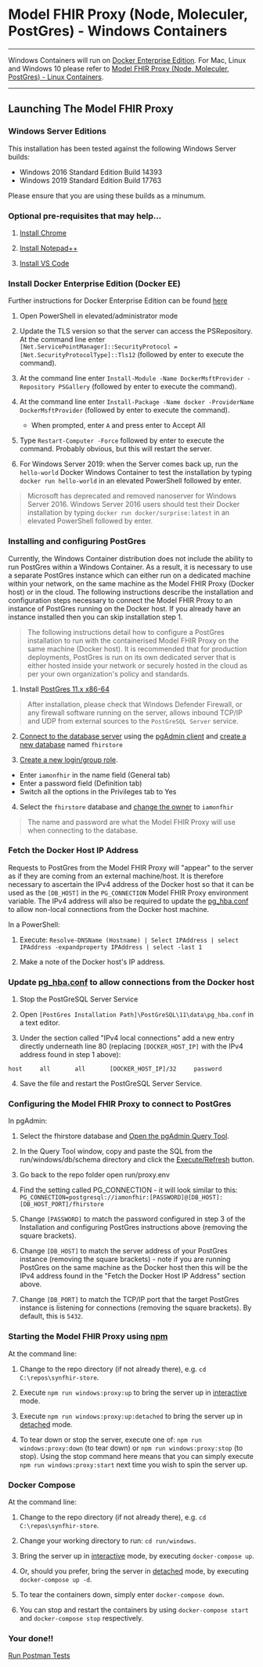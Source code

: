 # Model FHIR Proxy (Node, Moleculer, PostGres) - Windows Containers

---

Windows Containers will run on [Docker Enterprise Edition](https://docs.microsoft.com/en-us/virtualization/windowscontainers/quick-start/set-up-environment?tabs=Windows-Server). For Mac, Linux and Windows 10 please refer to [Model FHIR Proxy (Node, Moleculer, PostGres) - Linux Containers](linux.md).

---

## Launching The Model FHIR Proxy

### Windows Server Editions

This installation has been tested against the following Windows Server builds:

- Windows 2016 Standard Edition Build 14393
- Windows 2019 Standard Edition Build 17763

Please ensure that you are using these builds as a minumum.

### Optional pre-requisites that may help...

1. [Install Chrome](https://support.google.com/chrome/answer/95346?co=GENIE.Platform%3DDesktop&hl=en-GB)

2. [Install Notepad++](https://notepad-plus-plus.org)

3. [Install VS Code](https://code.visualstudio.com/download)

### Install Docker Enterprise Edition (Docker EE)
Further instructions for Docker Enterprise Edition can be found [here](https://docs.microsoft.com/en-us/virtualization/windowscontainers/quick-start/set-up-environment?tabs=Windows-Server)

1. Open PowerShell in elevated/administrator mode

2. Update the TLS version so that the server can access the PSRepository. At the command line enter `[Net.ServicePointManager]::SecurityProtocol = [Net.SecurityProtocolType]::Tls12` (followed by enter to execute the command).

3. At the command line enter `Install-Module -Name DockerMsftProvider -Repository PSGallery` (followed by enter to execute the command).

4. At the command line enter `Install-Package -Name docker -ProviderName DockerMsftProvider` (followed by enter to execute the command).
   
   * When prompted, enter `A` and press enter to Accept All

5. Type `Restart-Computer -Force` followed by enter to execute the command. Probably obvious, but this will restart the server.

6. For Windows Server 2019: when the Server comes back up, run the `hello-world` Docker Windows Container to test the installation by typing `docker run hello-world` in an elevated PowerShell followed by enter.

> Microsoft has deprecated and removed nanoserver for Windows Server 2016. Windows Server 2016 users should test their Docker installation by typing `docker run docker/surprise:latest` in an elevated PowerShell followed by enter.

### Installing and configuring PostGres
Currently, the Windows Container distribution does not include the ability to run PostGres within a Windows Container. As a result, it is necessary to use a separate PostGres instance which can either run on a dedicated machine within your network, on the same machine as the Model FHIR Proxy (Docker host) or in the cloud. The following instructions describe the installation and configuration steps necessary to connect the Model FHIR Proxy to an instance of PostGres running on the Docker host. If you already have an instance installed then you can skip installation step 1.

> The following instructions detail how to configure a PostGres installation to run with the containerised Model FHIR Proxy on the same machine (Docker host). It is recommended that for production deployments, PostGres is run on its own dedicated server that is either hosted inside your network or securely hosted in the cloud as per your own organization's policy and standards. 

1. Install [PostGres 11.x x86-64](https://www.enterprisedb.com/downloads/postgres-postgresql-downloads/)

> After installation, please check that Windows Defender Firewall, or any firewall software running on the server, allows inbound TCP/IP and UDP from external sources to the `PostGreSQL Server` service.

2. [Connect to the database server](https://www.pgadmin.org/docs/pgadmin4/4.17/connecting.html) using the [pgAdmin client](https://www.pgadmin.org) and [create a new database](https://www.pgadmin.org/docs/pgadmin4/4.17/database_dialog.html) named `fhirstore` 

3. [Create a new login/group role](https://www.pgadmin.org/docs/pgadmin4/4.17/role_dialog.html). 

  * Enter `iamonfhir` in the name field (General tab)
  * Enter a password field (Definition tab)
  * Switch all the options in the Privileges tab to Yes

4. Select the `fhirstore` database and [change the owner](https://www.pgadmin.org/docs/pgadmin4/4.23/user_mapping_dialog.html) to `iamonfhir` 

> The name and password are what the Model FHIR Proxy will use when connecting to the database.

### Fetch the Docker Host IP Address
Requests to PostGres from the Model FHIR Proxy will "appear" to the server as if they are coming from an external machine/host. It is therefore necessary to ascertain the IPv4 address of the Docker host so that it can be used as the `[DB_HOST]` in the `PG_CONNECTION` Model FHIR Proxy environment variable. The IPv4 address will also be required to update the [pg_hba.conf](https://www.postgresql.org/docs/9.2/auth-pg-hba-conf.html) to allow non-local connections from the Docker host machine.

In a PowerShell:

1. Execute: `Resolve-DNSName (Hostname) | Select IPAddress | select IPAddress -expandproperty IPAddress | select -last 1`

2. Make a note of the Docker host's IP address.

### Update [pg_hba.conf](https://www.postgresql.org/docs/9.2/auth-pg-hba-conf.html) to allow connections from the Docker host

1. Stop the PostGreSQL Server Service

2. Open `[PostGres Installation Path]\PostGreSQL\11\data\pg_hba.conf` in a text editor.

3. Under the section called "IPv4 local connections" add a new entry directly underneath line 80 (replacing `[DOCKER_HOST_IP]` with the IPv4 address found in step 1 above):

`host     all       all       [DOCKER_HOST_IP]/32     password`

4. Save the file and restart the PostGreSQL Server Service.

### Configuring the Model FHIR Proxy to connect to PostGres
In pgAdmin:

1. Select the fhirstore database and [Open the pgAdmin Query Tool](https://www.pgadmin.org/docs/pgadmin4/latest/query_tool.html).

2. In the Query Tool window, copy and paste the SQL from the run/windows/db/schema directory and click the [Execute/Refresh](https://www.pgadmin.org/docs/pgadmin4/latest/query_tool_toolbar.html#query-execution) button.

3. Go back to the repo folder open run/proxy.env

4. Find the setting called PG_CONNECTION - it will look similar to this: `PG_CONNECTION=postgresql://iamonfhir:[PASSWORD]@[DB_HOST]:[DB_HOST_PORT]/fhirstore`

5. Change `[PASSWORD]` to match the password configured in step 3 of the Installation and configuring PostGres instructions above (removing the square brackets).

6. Change `[DB_HOST]` to match the server address of your PostGres instance (removing the square brackets) - note if you are running PostGres on the same machine as the Docker host then this will be the IPv4 address found in the "Fetch the Docker Host IP Address" section above. 

7. Change `[DB_PORT]` to match the TCP/IP port that the target PostGres instance is listening for connections (removing the square brackets). By default, this is `5432`.

### Starting the Model FHIR Proxy using [npm](https://www.npmjs.com)
At the command line:

1. Change to the repo directory (if not already there), e.g. `cd C:\repos\synfhir-store`.

2. Execute `npm run windows:proxy:up` to bring the server up in [interactive](https://docs.docker.com/engine/reference/commandline/exec/) mode.

3. Execute `npm run windows:proxy:up:detached` to bring the server up in [detached](https://docs.docker.com/engine/reference/commandline/exec/) mode.

4. To tear down or stop the server, execute one of: `npm run windows:proxy:down` (to tear down) or `npm run windows:proxy:stop` (to stop). Using the stop command here means that you can simply execute `npm run windows:proxy:start` next time you wish to spin the server up.

### Docker Compose
At the command line:

1. Change to the repo directory (if not already there), e.g. `cd C:\repos\synfhir-store`.

2. Change your working directory to run: `cd run/windows`.

3. Bring the server up in [interactive](https://docs.docker.com/engine/reference/commandline/exec/) mode, by executing `docker-compose up`.

4. Or, should you prefer, bring the server in [detached](https://docs.docker.com/engine/reference/commandline/exec/) mode, by executing `docker-compose up -d`.

5. To tear the containers down, simply enter `docker-compose down`.

6. You can stop and restart the containers by using `docker-compose start` and `docker-compose stop` respectively.

### Your done!!

[Run Postman Tests](../README.md#run-the-model-fhir-proxy-postman-collection-and-environment)
